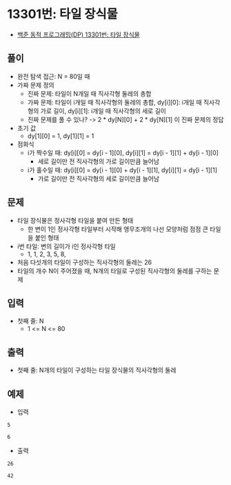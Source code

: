 # 13301번: 타일 장식물
- [백준 동적 프로그래밍(DP) 13301번: 타일 장식물](https://www.acmicpc.net/problem/13301)

## 풀이
- 완전 탐색 접근: N = 80일 때
- 가짜 문제 정의
  - 진짜 문제: 타일이 N개일 때 직사각형 둘레의 총합
  - 가짜 문제: 타일이 i개일 때 직사각형의 둘레의 총합, dy[i][0]: i개일 때 직사각형의 가로 길이, dy[i][1]: i개일 때 직사각형의 세로 길이
  - 진짜 문제를 풀 수 있나? -> 2 * dy[N][0] + 2 * dy[N][1] 이 진짜 문제의 정답
- 초기 값
  - dy[1][0] = 1, dy[1][1] = 1
- 점화식
  - i가 짝수일 때: dy[i][0] = dy[i - 1][0], dy[i][1] = dy[i - 1][1] + dy[i - 1][0]
    - 세로 길이만 전 직사각형의 가로 길이만큼 늘어남
  - i가 홀수일 때: dy[i][0] = dy[i - 1][0] + dy[i - 1][1], dy[i][1] = dy[i - 1][1]
    - 가로 길이만 전 직사각형의 세로 길이만큼 늘어남

## 문제
- 타일 장식물은 정사각형 타일을 붙여 만든 형태
  - 한 변이 1인 정사각형 타일부터 시작해 앵무조개의 나선 모양처럼 점점 큰 타일을 붙인 형태
- i번 타일: 변의 길이가 i인 정사각형 타일
  - 1, 1, 2, 3, 5, 8,
- 처음 다섯개의 타일이 구성하는 직사각형의 둘레는 26
- 타일의 개수 N이 주어졌을 때, N개의 타일로 구성된 직사각형의 둘레를 구하는 문제

## 입력
- 첫째 줄: N
  - 1 <= N <= 80

## 출력
- 첫째 줄: N개의 타일이 구성하는 타일 장식물의 직사각형의 둘레

## 예제
- 입력
```text
5

6
```
- 출력
```text
26

42
```